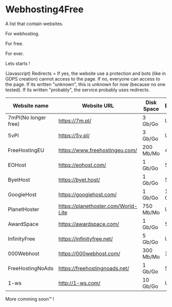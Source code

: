 # Webhosting4Free

A list that contain websites.

For webhosting.

For free.

For ever.

Lets starts !

(Javascript) Redirects = If yes, the website use a protection and bots (like in GDPS creation) cannot access to the page.
                       If no, everyone can access to the page.
                       If its written "unknown", this is unknown for now (because no one tested).
                       If its written "probably", the service probably uses redirects.

|    Website name    |    Website URL                       |    Disk Space    |    Bandwidth    |    My rating     |Redirects|
|--------------------|--------------------------------------|------------------|-----------------|------------------|---------|
|7mPl(No longer free)|https://7m.pl/                        |3 Gb/Go           |Unlimited        |2/10              |No       |
|5vPl                |https://5v.pl/                        |3 Gb/Go           |Unlimited        |3/10              |No       |
|FreeHostingEU       |https://www.freehostingeu.com/        |200 Mb/Mo         |4 Gb/Go          |4/10              |No       |
|EOHost              |https://eohost.com/                   |1 Gb/Go           |5 Gb/Go          |5/10              |No       |
|ByetHost            |https://byet.host/                    |1 Gb/Go           |50 Gb/Go         |6/10              |Yes      |
|GoogieHost          |https://googiehost.com/               |1 Gb/Go           |100 Gb/Go        |6/10              |Probably |
|PlanetHoster        |https://planethoster.com/World-Lite   |750 Mb/Mo         |Unlimited        |4/10              |Probably |
|AwardSpace          |https://awardspace.com/               |1 Gb/Go           |5 Gb/Go          |5/10              |No       |
|InfinityFree        |https://infinityfree.net/             |5 Gb/Go           |Unlimited        |7/10              |Yes      |
|000Webhost          |https://000webhost.com/               |300 Mb/Mo         |3 Gb/Go          |5/10              |No       |
|FreeHostingNoAds    |https://freehostingnoads.net/         |1 Gb/Go           |5 Gb/Go          |5/10              |No       |
|1-ws                |http://1-ws.com/                      |10 Gb/Go          |Unlimited        |6/10              |Yes      |

More comming soon™ !
